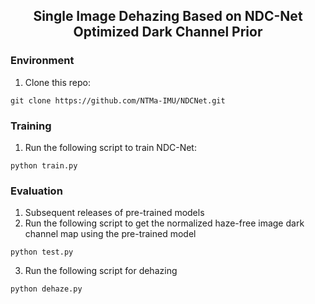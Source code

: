 
<div align="center"> 

<h2> 
Single Image Dehazing Based on NDC-Net Optimized Dark Channel Prior 
</h2>
</div>


### Environment

1. Clone this repo:

```
git clone https://github.com/NTMa-IMU/NDCNet.git
```

### Training

1. Run the following script to train NDC-Net:

```
python train.py
```

### Evaluation

1. Subsequent releases of pre-trained models
2. Run the following script to get the normalized haze-free image dark channel map using the pre-trained model
```
python test.py
```
3. Run the following script for dehazing
```
python dehaze.py
```
